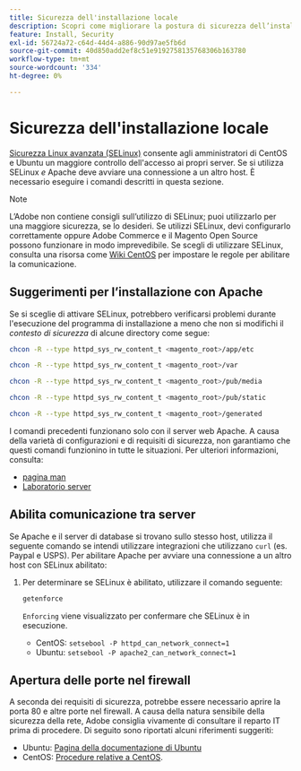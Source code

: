 ```yaml
---
title: Sicurezza dell'installazione locale
description: Scopri come migliorare la postura di sicurezza dell’installazione on-premise di Adobe Commerce o di Magento Open Source.
feature: Install, Security
exl-id: 56724a72-c64d-44d4-a886-90d97ae5fb6d
source-git-commit: 40d850add2ef8c51e9192758135768306b163780
workflow-type: tm+mt
source-wordcount: '334'
ht-degree: 0%

---
```


# Sicurezza dell&#39;installazione locale

[Sicurezza Linux avanzata (SELinux)](https://selinuxproject.org/page/Main_Page) consente agli amministratori di CentOS e Ubuntu un maggiore controllo dell&#39;accesso ai propri server. Se si utilizza SELinux *e* Apache deve avviare una connessione a un altro host. È necessario eseguire i comandi descritti in questa sezione.

>[!NOTE]
>
>L’Adobe non contiene consigli sull’utilizzo di SELinux; puoi utilizzarlo per una maggiore sicurezza, se lo desideri. Se utilizzi SELinux, devi configurarlo correttamente oppure Adobe Commerce e il Magento Open Source possono funzionare in modo imprevedibile. Se scegli di utilizzare SELinux, consulta una risorsa come [Wiki CentOS](https://wiki.centos.org/HowTos/SELinux) per impostare le regole per abilitare la comunicazione.

## Suggerimenti per l’installazione con Apache

Se si sceglie di attivare SELinux, potrebbero verificarsi problemi durante l&#39;esecuzione del programma di installazione a meno che non si modifichi il *contesto di sicurezza* di alcune directory come segue:

```bash
chcon -R --type httpd_sys_rw_content_t <magento_root>/app/etc
```

```bash
chcon -R --type httpd_sys_rw_content_t <magento_root>/var
```

```bash
chcon -R --type httpd_sys_rw_content_t <magento_root>/pub/media
```

```bash
chcon -R --type httpd_sys_rw_content_t <magento_root>/pub/static
```

```bash
chcon -R --type httpd_sys_rw_content_t <magento_root>/generated
```

I comandi precedenti funzionano solo con il server web Apache. A causa della varietà di configurazioni e di requisiti di sicurezza, non garantiamo che questi comandi funzionino in tutte le situazioni. Per ulteriori informazioni, consulta:

* [pagina man](https://linux.die.net/man/8/httpd_selinux)
* [Laboratorio server](https://www.serverlab.ca/tutorials/linux/web-servers-linux/configuring-selinux-policies-for-apache-web-servers/)

## Abilita comunicazione tra server

Se Apache e il server di database si trovano sullo stesso host, utilizza il seguente comando se intendi utilizzare integrazioni che utilizzano `curl` (es. Paypal e USPS).
Per abilitare Apache per avviare una connessione a un altro host con SELinux abilitato:

1. Per determinare se SELinux è abilitato, utilizzare il comando seguente:

   ```bash
   getenforce
   ```

   `Enforcing` viene visualizzato per confermare che SELinux è in esecuzione.

   * CentOS: `setsebool -P httpd_can_network_connect=1`
   * Ubuntu: `setsebool -P apache2_can_network_connect=1`

## Apertura delle porte nel firewall

A seconda dei requisiti di sicurezza, potrebbe essere necessario aprire la porta 80 e altre porte nel firewall. A causa della natura sensibile della sicurezza della rete, Adobe consiglia vivamente di consultare il reparto IT prima di procedere. Di seguito sono riportati alcuni riferimenti suggeriti:

* Ubuntu: [Pagina della documentazione di Ubuntu](https://help.ubuntu.com/community/IptablesHowTo)
* CentOS: [Procedure relative a CentOS](https://wiki.centos.org/HowTos%282f%29Network%282f%29IPTables.html).
